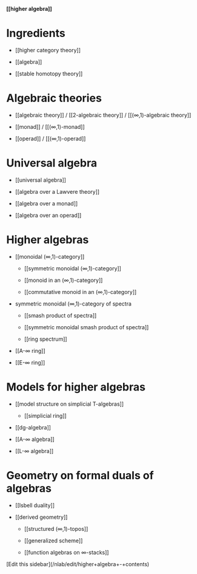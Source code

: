 
**[[higher algebra]]**

# Ingredients

* [[higher category theory]]

* [[algebra]]

* [[stable homotopy theory]]


# Algebraic theories

* [[algebraic theory]] / [[2-algebraic theory]] / [[(∞,1)-algebraic theory]]

* [[monad]] / [[(∞,1)-monad]]

* [[operad]] / [[(∞,1)-operad]]

# Universal algebra

* [[universal algebra]]

* [[algebra over a Lawvere theory]] 

* [[algebra over a monad]] 

* [[algebra over an operad]]

# Higher algebras

* [[monoidal (∞,1)-category]]

  * [[symmetric monoidal (∞,1)-category]]

  * [[monoid in an (∞,1)-category]]

  * [[commutative monoid in an (∞,1)-category]]

* symmetric monoidal (∞,1)-category of spectra

  * [[smash product of spectra]]

  * [[symmetric monoidal smash product of spectra]]

  * [[ring spectrum]]

* [[A-∞ ring]]

* [[E-∞ ring]]

# Models for higher algebras

* [[model structure on simplicial T-algebras]]

  * [[simplicial ring]]

* [[dg-algebra]]

* [[A-∞ algebra]]

* [[L-∞ algebra]]

# Geometry on formal duals of algebras

* [[Isbell duality]]

* [[derived geometry]]

  * [[structured (∞,1)-topos]]

  * [[generalized scheme]]

  * [[function algebras on ∞-stacks]]

<div markdown="1">[Edit this sidebar](/nlab/edit/higher+algebra+-+contents)</div>